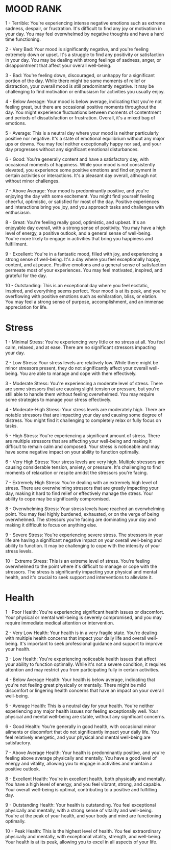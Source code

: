 # MOOD RANK

1 - Terrible: You're experiencing intense negative emotions such as extreme sadness, despair, or frustration. It's difficult to find any joy or motivation in your day. You may feel overwhelmed by negative thoughts and have a hard time functioning.

2 - Very Bad: Your mood is significantly negative, and you're feeling extremely down or upset. It's a struggle to find any positivity or satisfaction in your day. You may be dealing with strong feelings of sadness, anger, or disappointment that affect your overall well-being.

3 - Bad: You're feeling down, discouraged, or unhappy for a significant portion of the day. While there might be some moments of relief or distraction, your overall mood is still predominantly negative. It may be challenging to find motivation or enthusiasm for activities you usually enjoy.

4 - Below Average: Your mood is below average, indicating that you're not feeling great, but there are occasional positive moments throughout the day. You might experience fluctuations between moments of contentment and periods of dissatisfaction or frustration. Overall, it's a mixed bag of emotions.

5 - Average: This is a neutral day where your mood is neither particularly positive nor negative. It's a state of emotional equilibrium without any major ups or downs. You may feel neither exceptionally happy nor sad, and your day progresses without any significant emotional disturbances.

6 - Good: You're generally content and have a satisfactory day, with occasional moments of happiness. While your mood is not consistently elevated, you experience some positive emotions and find enjoyment in certain activities or interactions. It's a pleasant day overall, although not without minor challenges.

7 - Above Average: Your mood is predominantly positive, and you're enjoying the day with some excitement. You might find yourself feeling cheerful, optimistic, or satisfied for most of the day. Positive experiences and interactions bring you joy, and you approach tasks and challenges with enthusiasm.

8 - Great: You're feeling really good, optimistic, and upbeat. It's an enjoyable day overall, with a strong sense of positivity. You may have a high level of energy, a positive outlook, and a general sense of well-being. You're more likely to engage in activities that bring you happiness and fulfillment.

9 - Excellent: You're in a fantastic mood, filled with joy, and experiencing a strong sense of well-being. It's a day where you feel exceptionally happy, content, and at peace. Positive emotions and a general sense of satisfaction permeate most of your experiences. You may feel motivated, inspired, and grateful for the day.

10 - Outstanding: This is an exceptional day where you feel ecstatic, inspired, and everything seems perfect. Your mood is at its peak, and you're overflowing with positive emotions such as exhilaration, bliss, or elation. You may feel a strong sense of purpose, accomplishment, and an immense appreciation for life.





# Stress

1 - Minimal Stress: You're experiencing very little or no stress at all. You feel calm, relaxed, and at ease. There are no significant stressors impacting your day.

2 - Low Stress: Your stress levels are relatively low. While there might be minor stressors present, they do not significantly affect your overall well-being. You are able to manage and cope with them effectively.

3 - Moderate Stress: You're experiencing a moderate level of stress. There are some stressors that are causing slight tension or pressure, but you're still able to handle them without feeling overwhelmed. You may require some strategies to manage your stress effectively.

4 - Moderate-High Stress: Your stress levels are moderately high. There are notable stressors that are impacting your day and causing some degree of distress. You might find it challenging to completely relax or fully focus on tasks.

5 - High Stress: You're experiencing a significant amount of stress. There are multiple stressors that are affecting your well-being and making it difficult to remain calm and composed. Your stress is noticeable and may have some negative impact on your ability to function optimally.

6 - Very High Stress: Your stress levels are very high. Multiple stressors are causing considerable tension, anxiety, or pressure. It's challenging to find moments of relaxation or respite amidst the stressors you're facing.

7 - Extremely High Stress: You're dealing with an extremely high level of stress. There are overwhelming stressors that are greatly impacting your day, making it hard to find relief or effectively manage the stress. Your ability to cope may be significantly compromised.

8 - Overwhelming Stress: Your stress levels have reached an overwhelming point. You may feel highly burdened, exhausted, or on the verge of being overwhelmed. The stressors you're facing are dominating your day and making it difficult to focus on anything else.

9 - Severe Stress: You're experiencing severe stress. The stressors in your life are having a significant negative impact on your overall well-being and ability to function. It may be challenging to cope with the intensity of your stress levels.

10 - Extreme Stress: This is an extreme level of stress. You're feeling overwhelmed to the point where it's difficult to manage or cope with the stressors. The stress is significantly impacting your physical and mental health, and it's crucial to seek support and interventions to alleviate it.

# Health

1 - Poor Health: You're experiencing significant health issues or discomfort. Your physical or mental well-being is severely compromised, and you may require immediate medical attention or intervention.

2 - Very Low Health: Your health is in a very fragile state. You're dealing with multiple health concerns that impact your daily life and overall well-being. It's important to seek professional guidance and support to improve your health.

3 - Low Health: You're experiencing noticeable health issues that affect your ability to function optimally. While it's not a severe condition, it requires attention and may restrict you from participating fully in certain activities.

4 - Below Average Health: Your health is below average, indicating that you're not feeling great physically or mentally. There might be mild discomfort or lingering health concerns that have an impact on your overall well-being.

5 - Average Health: This is a neutral day for your health. You're neither experiencing any major health issues nor feeling exceptionally well. Your physical and mental well-being are stable, without any significant concerns.

6 - Good Health: You're generally in good health, with occasional minor ailments or discomfort that do not significantly impact your daily life. You feel relatively energetic, and your physical and mental well-being are satisfactory.

7 - Above Average Health: Your health is predominantly positive, and you're feeling above average physically and mentally. You have a good level of energy and vitality, allowing you to engage in activities and maintain a positive outlook.

8 - Excellent Health: You're in excellent health, both physically and mentally. You have a high level of energy, and you feel vibrant, strong, and capable. Your overall well-being is optimal, contributing to a positive and fulfilling day.

9 - Outstanding Health: Your health is outstanding. You feel exceptional physically and mentally, with a strong sense of vitality and well-being. You're at the peak of your health, and your body and mind are functioning optimally.

10 - Peak Health: This is the highest level of health. You feel extraordinary physically and mentally, with exceptional vitality, strength, and well-being. Your health is at its peak, allowing you to excel in all aspects of your life.





 
